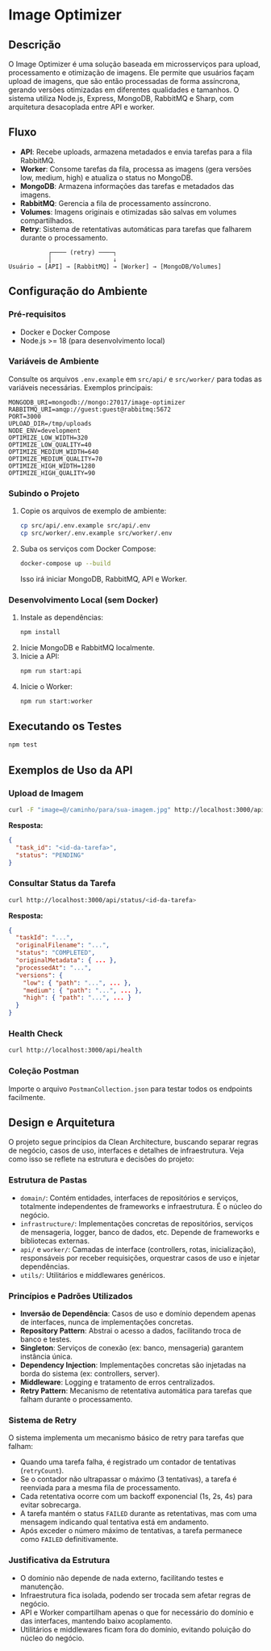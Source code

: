 # Image Optimizer

## Descrição

O Image Optimizer é uma solução baseada em microsserviços para upload, processamento e otimização de imagens. Ele permite que usuários façam upload de imagens, que são então processadas de forma assíncrona, gerando versões otimizadas em diferentes qualidades e tamanhos. O sistema utiliza Node.js, Express, MongoDB, RabbitMQ e Sharp, com arquitetura desacoplada entre API e worker.

## Fluxo

- **API**: Recebe uploads, armazena metadados e envia tarefas para a fila RabbitMQ.
- **Worker**: Consome tarefas da fila, processa as imagens (gera versões low, medium, high) e atualiza o status no MongoDB.
- **MongoDB**: Armazena informações das tarefas e metadados das imagens.
- **RabbitMQ**: Gerencia a fila de processamento assíncrono.
- **Volumes**: Imagens originais e otimizadas são salvas em volumes compartilhados.
- **Retry**: Sistema de retentativas automáticas para tarefas que falharem durante o processamento.

```
           ┌──── (retry) ────┐
           │                 ↓
Usuário → [API] → [RabbitMQ] → [Worker] → [MongoDB/Volumes]
```

## Configuração do Ambiente

### Pré-requisitos

- Docker e Docker Compose
- Node.js >= 18 (para desenvolvimento local)

### Variáveis de Ambiente

Consulte os arquivos `.env.example` em `src/api/` e `src/worker/` para todas as variáveis necessárias. Exemplos principais:

```
MONGODB_URI=mongodb://mongo:27017/image-optimizer
RABBITMQ_URI=amqp://guest:guest@rabbitmq:5672
PORT=3000
UPLOAD_DIR=/tmp/uploads
NODE_ENV=development
OPTIMIZE_LOW_WIDTH=320
OPTIMIZE_LOW_QUALITY=40
OPTIMIZE_MEDIUM_WIDTH=640
OPTIMIZE_MEDIUM_QUALITY=70
OPTIMIZE_HIGH_WIDTH=1280
OPTIMIZE_HIGH_QUALITY=90
```

### Subindo o Projeto

1. Copie os arquivos de exemplo de ambiente:
   ```zsh
   cp src/api/.env.example src/api/.env
   cp src/worker/.env.example src/worker/.env
   ```
2. Suba os serviços com Docker Compose:
   ```zsh
   docker-compose up --build
   ```
   Isso irá iniciar MongoDB, RabbitMQ, API e Worker.

### Desenvolvimento Local (sem Docker)

1. Instale as dependências:
   ```zsh
   npm install
   ```
2. Inicie MongoDB e RabbitMQ localmente.
3. Inicie a API:
   ```zsh
   npm run start:api
   ```
4. Inicie o Worker:
   ```zsh
   npm run start:worker
   ```

## Executando os Testes

```zsh
npm test
```

## Exemplos de Uso da API

### Upload de Imagem

```zsh
curl -F "image=@/caminho/para/sua-imagem.jpg" http://localhost:3000/api/upload
```

**Resposta:**

```json
{
  "task_id": "<id-da-tarefa>",
  "status": "PENDING"
}
```

### Consultar Status da Tarefa

```zsh
curl http://localhost:3000/api/status/<id-da-tarefa>
```

**Resposta:**

```json
{
  "taskId": "...",
  "originalFilename": "...",
  "status": "COMPLETED",
  "originalMetadata": { ... },
  "processedAt": "...",
  "versions": {
    "low": { "path": "...", ... },
    "medium": { "path": "...", ... },
    "high": { "path": "...", ... }
  }
}
```

### Health Check

```zsh
curl http://localhost:3000/api/health
```

### Coleção Postman

Importe o arquivo `PostmanCollection.json` para testar todos os endpoints facilmente.

## Design e Arquitetura

O projeto segue princípios da Clean Architecture, buscando separar regras de negócio, casos de uso, interfaces e detalhes de infraestrutura. Veja como isso se reflete na estrutura e decisões do projeto:

### Estrutura de Pastas

- `domain/`: Contém entidades, interfaces de repositórios e serviços, totalmente independentes de frameworks e infraestrutura. É o núcleo do negócio.
- `infrastructure/`: Implementações concretas de repositórios, serviços de mensageria, logger, banco de dados, etc. Depende de frameworks e bibliotecas externas.
- `api/` e `worker/`: Camadas de interface (controllers, rotas, inicialização), responsáveis por receber requisições, orquestrar casos de uso e injetar dependências.
- `utils/`: Utilitários e middlewares genéricos.

### Princípios e Padrões Utilizados

- **Inversão de Dependência**: Casos de uso e domínio dependem apenas de interfaces, nunca de implementações concretas.
- **Repository Pattern**: Abstrai o acesso a dados, facilitando troca de banco e testes.
- **Singleton**: Serviços de conexão (ex: banco, mensageria) garantem instância única.
- **Dependency Injection**: Implementações concretas são injetadas na borda do sistema (ex: controllers, server).
- **Middleware**: Logging e tratamento de erros centralizados.
- **Retry Pattern**: Mecanismo de retentativa automática para tarefas que falham durante o processamento.

### Sistema de Retry

O sistema implementa um mecanismo básico de retry para tarefas que falham:

- Quando uma tarefa falha, é registrado um contador de tentativas (`retryCount`).
- Se o contador não ultrapassar o máximo (3 tentativas), a tarefa é reenviada para a mesma fila de processamento.
- Cada retentativa ocorre com um backoff exponencial (1s, 2s, 4s) para evitar sobrecarga.
- A tarefa mantém o status `FAILED` durante as retentativas, mas com uma mensagem indicando qual tentativa está em andamento.
- Após exceder o número máximo de tentativas, a tarefa permanece como `FAILED` definitivamente.

### Justificativa da Estrutura

- O domínio não depende de nada externo, facilitando testes e manutenção.
- Infraestrutura fica isolada, podendo ser trocada sem afetar regras de negócio.
- API e Worker compartilham apenas o que for necessário do domínio e das interfaces, mantendo baixo acoplamento.
- Utilitários e middlewares ficam fora do domínio, evitando poluição do núcleo do negócio.
